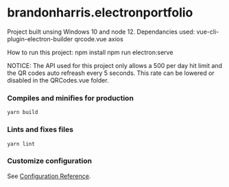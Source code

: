 # brandonharris.electronportfolio

Project built unsing Windows 10 and node 12.
Dependancies used:
    vue-cli-plugin-electron-builder
    qrcode.vue
    axios

How to run this project:
    npm install
    npm run electron:serve

NOTICE: The API used for this project only allows a 500 per day hit limit and the QR codes auto refreash every 5 seconds. This rate can be lowered or disabled in the QRCodes.vue folder. 

### Compiles and minifies for production
```
yarn build
```

### Lints and fixes files
```
yarn lint
```

### Customize configuration
See [Configuration Reference](https://cli.vuejs.org/config/).
